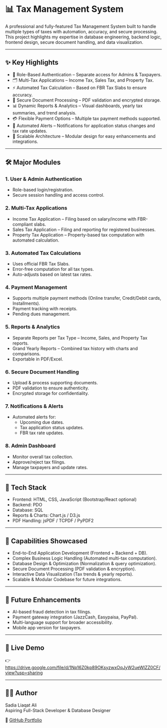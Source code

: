 # 📊 Tax Management System  

A professional and fully-featured Tax Management System built to handle multiple types of taxes with automation, accuracy, and secure processing. This project highlights my expertise in database engineering, backend logic, frontend design, secure document handling, and data visualization.  

---

## ✨ Key Highlights  
- 🔐 Role-Based Authentication – Separate access for Admins & Taxpayers.  
- 🗂 Multi-Tax Applications – Income Tax, Sales Tax, and Property Tax.  
- ⚡ Automated Tax Calculation – Based on FBR Tax Slabs to ensure accuracy.  
- 📄 Secure Document Processing – PDF validation and encrypted storage.  
- 📊 Dynamic Reports & Analytics – Visual dashboards, yearly tax summaries, and trend analysis.  
- 💳 Flexible Payment Options – Multiple tax payment methods supported.  
- 🔔 Automated Alerts – Notifications for application status changes and tax rate updates.  
- 🚀 Scalable Architecture – Modular design for easy enhancements and integrations.  

---

## 🛠️ Major Modules  

### 1. User & Admin Authentication  
- Role-based login/registration.  
- Secure session handling and access control.  

### 2. Multi-Tax Applications  
- Income Tax Application – Filing based on salary/income with FBR-compliant slabs.  
- Sales Tax Application – Filing and reporting for registered businesses.  
- Property Tax Application – Property-based tax computation with automated calculation.  

### 3. Automated Tax Calculations  
- Uses official FBR Tax Slabs.  
- Error-free computation for all tax types.  
- Auto-adjusts based on latest tax rates.  

### 4. Payment Management  
- Supports multiple payment methods (Online transfer, Credit/Debit cards, Installments).  
- Payment tracking with receipts.  
- Pending dues management.  

### 5. Reports & Analytics  
- Separate Reports per Tax Type – Income, Sales, and Property Tax reports.  
- Grand Yearly Reports – Combined tax history with charts and comparisons.  
- Exportable in PDF/Excel.  

### 6. Secure Document Handling  
- Upload & process supporting documents.  
- PDF validation to ensure authenticity.  
- Encrypted storage for confidentiality.  

### 7. Notifications & Alerts  
- Automated alerts for:  
  - Upcoming due dates.  
  - Tax application status updates.  
  - FBR tax rate updates.  

### 8. Admin Dashboard  
- Monitor overall tax collection.  
- Approve/reject tax filings.  
- Manage taxpayers and update rates.  

---

## 🚀 Tech Stack  
- Frontend: HTML, CSS, JavaScript (Bootstrap/React optional)  
- Backend: PDO
- Database: SQL
- Reports & Charts: Chart.js / D3.js  
- PDF Handling: jsPDF / TCPDF / PyPDF2  

---

## 🎯 Capabilities Showcased  
- End-to-End Application Development (Frontend + Backend + DB).  
- Complex Business Logic Handling (Automated multi-tax computation).  
- Database Design & Optimization (Normalization & query optimization).  
- Secure Document Processing (PDF validation & encryption).  
- Interactive Data Visualization (Tax trends & yearly reports).  
- Scalable & Modular Codebase for future integrations.  

---

## 📌 Future Enhancements  
- AI-based fraud detection in tax filings.  
- Payment gateway integration (JazzCash, Easypaisa, PayPal).  
- Multi-language support for broader accessibility.  
- Mobile app version for taxpayers.  

---

## 🔗 Live Demo  
👉 https://drive.google.com/file/d/1Np16Z0kp89OKsyzwxOqJyW2ueWlZZ0CF/view?usp=sharing 

---

## 👩‍💻 Author  
Sadia Liaqat Ali  
Aspiring Full-Stack Developer & Database Designer  

💼 [GitHub Portfolio](https://github.com/Sadia-Liaqat-Ali)  
